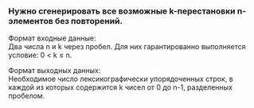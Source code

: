 ### Нужно сгенерировать все возможные k-перестановки n-элементов без повторений.

Формат входные данные:  
Два числа n и k через пробел. Для них гарантированно выполняется условие: 0 < k ≤ n.  

Формат выходных данных:  
Необходимое число лексикографически упорядоченных строк, в каждой из которых содержится k чисел от 0 до n-1, разделенных пробелом.
